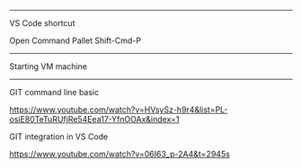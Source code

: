 -----------------
VS Code shortcut

Open Command Pallet
    Shift-Cmd-P  


-----------------
Starting VM machine


-----------------
GIT command line basic

https://www.youtube.com/watch?v=HVsySz-h9r4&list=PL-osiE80TeTuRUfjRe54Eea17-YfnOOAx&index=1

GIT integration in VS Code

https://www.youtube.com/watch?v=06I63_p-2A4&t=2945s

